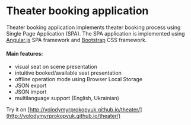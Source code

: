 # Theater booking application

Theater booking application implements theater booking process using Single Page
Application (SPA). The SPA application is implemented using
[Angular.js](https://angularjs.org/) SPA framework and
[Bootstrap](http://getbootstrap.com/) CSS framework.

#### Main features:
- visual seat on scene presentation
- intuitive booked/available seat presentation
- offline operation mode using Browser Local Storage
- JSON export
- JSON import
- multilanguage support (English, Ukrainian)

Try it on [http://volodymyrprokopyuk.github.io/theater/](http://volodymyrprokopyuk.github.io/theater/)
